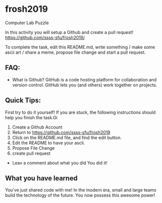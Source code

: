 # frosh2019
Computer Lab Puzzle

In this activity you will setup a Github and create a pull request!
https://github.com/ssss-sfu/frosh2019/

To complete the task, edit this README.md, write something / make some ascii art / share a meme, propose file change and start a pull request. 

## FAQ:
- What is Github?
GitHub is a code hosting platform for collaboration and version control.
GitHub lets you (and others) work together on projects.

## Quick Tips: 
First try to do it yourself! If you are stuck, the following instructions should help you finish the task.Gi
1. Create a Github Account
2. Return to https://github.com/ssss-sfu/frosh2019
3. Click on the README.md file, and find the edit button. 
4. Edit the README to have your ascii.
5. Propose File Change 
6. create pull request
 - Leav a comment about what you did
 You did it! 
 
 ## What you have learned
 You've just shared code with me! In the modern era, small and large teams build the technology of the future. You now possess this awesome power!
